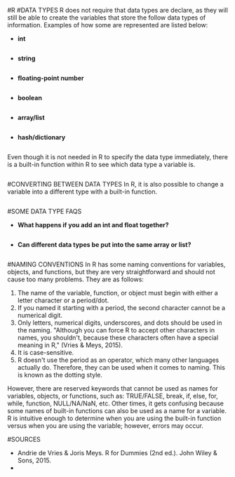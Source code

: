 #R
#DATA TYPES
R does not require that data types are declare, as they will still be able to create the variables that store the follow data types of information. Examples of how some are represented are listed below:

* <b>int</b>
```
```


* <b>string</b>
```
```

* <b>floating-point number</b>
```
```

* <b>boolean</b>
```
```

* <b>array/list</b>
```
```

* <b>hash/dictionary</b>
```
```

Even though it is not needed in R to specify the data type immediately, there is a built-in function within R to see which data type a variable is.
```
```

#CONVERTING BETWEEN DATA TYPES
In R, it is also possible to change a variable into a different type with a built-in function.
```
```

#SOME DATA TYPE FAQS
* <b>What happens if you add an int and float together?</b> 
```
```

* <b>Can different data types be put into the same array or list?</b>
```
```


#NAMING CONVENTIONS
In R has some naming conventions for variables, objects, and functions, but they are very straightforward and should not cause too many problems. They are as follows:
1. The name of the variable, function, or object must begin with either a letter character or a period/dot.
2. If you named it starting with a period, the second character cannot be a numerical digit.
3. Only letters, numerical digits, underscores, and dots should be used in the naming. "Although you can force R to accept other characters in names, you shouldn't, because these characters often have a special meaning in R," (Vries & Meys, 2015). 
4. It is case-sensitive.
5. R doesn't use the period as an operator, which many other languages actually do. Therefore, they can be used when it comes to naming. This is known as the dotting style.
 
However, there are reserved keywords that cannot be used as names for variables, objects, or functions, such as: TRUE/FALSE, break, if, else, for, while, function, NULL/NA/NaN, etc. Other times, it gets confusing because some names of built-in functions can also be used as a name for a variable. R is intuitive enough to determine when you are using the built-in function versus when you are using the variable; however, errors may occur.

#SOURCES
* Andrie de Vries & Joris Meys. R for Dummies (2nd ed.). John Wiley & Sons, 2015.
* 
